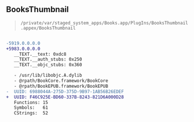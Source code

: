 ## BooksThumbnail

> `/private/var/staged_system_apps/Books.app/PlugIns/BooksThumbnail.appex/BooksThumbnail`

```diff

-5919.0.0.0.0
+5983.0.0.0.0
   __TEXT.__text: 0xdc8
   __TEXT.__auth_stubs: 0x250
   __TEXT.__objc_stubs: 0x360

   - /usr/lib/libobjc.A.dylib
   - @rpath/BookCore.framework/BookCore
   - @rpath/BookEPUB.framework/BookEPUB
-  UUID: 6988044A-275D-375D-9B97-1AB56B26EDEF
+  UUID: F46C925E-BD60-337B-8243-821D6A000D28
   Functions: 15
   Symbols:   61
   CStrings:  52

```
